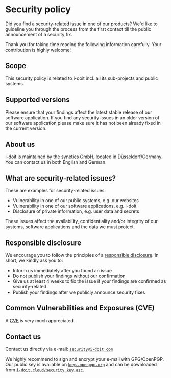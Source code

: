 # Security policy

Did you find a security-related issue in one of our products? We'd like to guideline you through the process from the first contact till the public announcement of a security fix.

Thank you for taking time reading the following information carefully. Your contribution is highly welcome!

## Scope

This security policy is related to i-doit incl. all its sub-projects and public systems.

## Supported versions

Please ensure that your findings affect the latest stable release of our software application. If you find any security issues in an older version of our software application please make sure it has not been already fixed in the current version.

## About us

i-doit is maintained by the [synetics GmbH](https://i-doit.com/), located in Düsseldorf/Germany. You can contact us in both English and German.

## What are security-related issues?

These are examples for security-related issues:

-   Vulnerability in one of our public systems, e.g. our websites
-   Vulnerability in one of our software applications, e.g. i-doit
-   Disclosure of private information, e.g. user data and secrets

These issues affect the availability, confidentiality and/or integrity of our systems, software applications and the data we must protect.

## Responsible disclosure

We encourage you to follow the principles of a [responsible disclosure](https://en.wikipedia.org/wiki/Responsible_disclosure). In short, we kindly ask you to:

-   Inform us immediately after you found an issue
-   Do not publish your findings without our confirmation
-   Give us at least 4 weeks to fix the issue if your findings are confirmed as security-related
-   Publish your findings after we publicly announce security fixes

## Common Vulnerabilities and Exposures (CVE)

A [CVE](https://en.wikipedia.org/wiki/Common_Vulnerabilities_and_Exposures) is very much appreciated.

## Contact us

Contact us directly via e-mail: [`security@i-doit.com`](mailto:security@i-doit.com)

We highly recommend to sign and encrypt your e-mail with GPG/OpenPGP. Our public key is available on [`keys.openpgp.org`](https://keys.openpgp.org/) and can be downloaded from [`i-doit.cloud/security_key.asc`](https://i-doit.cloud/security_key.asc).
